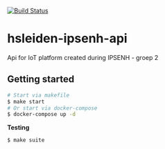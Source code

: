 [![Build Status](https://travis-ci.com/Badmuts/hsleiden-ipsenh-api.svg?token=F8VcDxDboKvhDwqC3zq8&branch=master)](https://travis-ci.com/Badmuts/hsleiden-ipsenh-api)

# hsleiden-ipsenh-api
Api for IoT platform created during IPSENH - groep 2

## Getting started
```sh
# Start via makefile
$ make start 
# Or start via docker-compose
$ docker-compose up -d
```

**Testing**
```sh
$ make suite
```